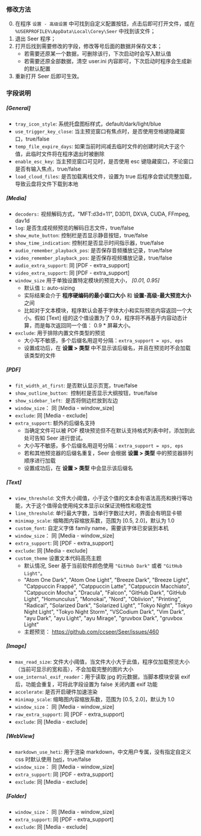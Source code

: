 ### 修改方法

0. 在程序 `设置 - 高级设置` 中可找到自定义配置按钮，点击后即可打开文件，或在 `%USERPROFILE%\AppData\Local\Corey\Seer` 中找到该文件；
1. 退出 Seer 程序；
2. 打开后找到需要修改的字段，修改等号后面的数据并保存文本；
   - 若需要还原某一个数据，可删除该行，下次启动时会写入默认值
   - 若需要还原全部数据，清空 user.ini 内容即可，下次启动时程序会生成新的默认配置
3. 重新打开 Seer 后即可生效。

### 字段说明

##### [General]

- `tray_icon_style`: 系统托盘图标样式，default/dark/light/blue
- `use_trigger_key_close`: 当主预览窗口有焦点时，是否使用空格键隐藏窗口，true/false
- `temp_file_expire_days`: 如果当前时间减去临时文件的创建时间大于这个值，此临时文件将在程序退出时被删除
- `enable_esc_key`: 当主预览窗口可见时，是否使用 esc 键隐藏窗口，不论窗口是否有输入焦点，true/false
- `load_cloud_files`: 是否加载离线文件，设置为 true 后程序会尝试完整加载，导致云盘将文件下载到本地

##### [Media]

- `decoders:` 视频解码方式，"MFT:d3d=11", D3D11, DXVA, CUDA, FFmpeg, dav1d
- `log`: 是否生成视频预览的解码日志文件，true/false
- `show_mute_button`: 控制栏是否显示静音按钮，true/false
- `show_time_indication`: 控制栏是否显示时间指示器，true/false
- `audio_remember_playback_pos`: 是否保存音频播放记录，true/false
- `video_remember_playback_pos`: 是否保存视频播放记录，true/false
- `audio_extra_support`: 同 [PDF - extra_support]
- `video_extra_support`: 同 [PDF - extra_support]
- `window_size` 用于单独设置特定模块的预览大小， _[0.01, 0.95]_
  - 默认值 `1`: auto-sizing
  - 实际结果会介于 **程序硬编码的最小窗口大小** 和 **设置-高级-最大预览大小** 之间
  - 比如对于文本模块，程序默认会基于字体大小和实际预览内容返回一个大小。假如 [Text] 组的这个值设置为了 0.9，程序将不再基于内容动态计算，而是每次返回同一个值： 0.9 \* 屏幕大小。
- `exclude`: 用于排除内置文件类型的预览
  - 大小写不敏感，多个后缀名用逗号分隔：`extra_support = xps, eps`
  - 设置成功后，在 **设置 > 类型** 中不显示该后缀名，并且在预览时不会加载该类型的文件

##### [PDF]

- `fit_width_at_first`: 是否默认显示页宽，true/false
- `show_outline_button`:  控制栏是否显示大纲按钮，true/false
- `show_sidebar_left`:  是否将侧边栏放到左边
- `window_size`： 同 [Media - window_size]
- `exclude`: 同 [Media - exclude]
- `extra_support`: 额外的后缀名支持
  - 当确定文件可以被 PDF 模块预览但不在默认支持格式列表中时，添加到此处可告知 Seer 进行尝试。
  - 大小写不敏感，多个后缀名用逗号分隔：`extra_support = xps, eps`
  - 若和其他预览器的后缀名重复，Seer 会根据 **设置 > 类型** 中的预览器排列顺序进行加载
  - 设置成功后，在 **设置 > 类型** 中会显示该后缀名

##### [Text]

- `view_threshold`: 文件大小阈值，小于这个值的文本会有语法高亮和换行等功能，大于这个值得会使用纯文本显示以保证流畅性和稳定性
- `line_threshold`: 单行最大字数，当单行字数过大时，界面会有明显卡顿
- `minimap_scale`: 缩略图内容缩放系数，范围为 [0.5, 2.0]，默认为 1.0
- `custom_font`: 自定义字体 family name，需要该字体已安装到本机
- `window_size`： 同 [Media - window_size]
- `extra_support`: 同 [PDF - extra_support]
- `exclude`: 同 [Media - exclude]
- `custom_theme` 设置文本代码高亮主题
  - 默认情况, Seer 基于当前软件颜色使用 `"GitHub Dark"` 或者 `"GitHub Light"`。
  - "Atom One Dark", "Atom One Light", "Breeze Dark", "Breeze Light", "Catppuccin Frappé", "Catppuccin Latte", "Catppuccin Macchiato", "Catppuccin Mocha", "Dracula", "Falcon", "GitHub Dark", "GitHub Light", "Homunculus", "Monokai", "Nord", "Oblivion", "Printing", "Radical", "Solarized Dark", "Solarized Light", "Tokyo Night", "Tokyo Night Light", "Tokyo Night Storm", "VSCodium Dark", "Vim Dark", "ayu Dark", "ayu Light", "ayu Mirage", "gruvbox Dark", "gruvbox Light"
  - 主题预览： https://github.com/ccseer/Seer/issues/460

##### [Image]

- `max_read_size`: 文件大小阈值，当文件大小大于此值，程序仅加载预览大小（当前可显示的宽和高），不会加载完整的图片大小
- `use_internal_exif_reader`：用于读取 jpg 的元数据，当脚本模块安装 exif 后，功能会重复，可将此字段设置为 false 关闭内置 exif 功能
- `accelerate`: 是否开启硬件加速渲染
- `minimap_scale`: 缩略图内容缩放系数，范围为 [0.5, 2.0]，默认为 1.0
- `window_size`： 同 [Media - window_size]
- `raw_extra_support`: 同 [PDF - extra_support]
- `exclude`: 同 [Media - exclude]

##### [WebView]

- `markdown_use_heti`: 用于渲染 markdown，中文用户专属，没有指定自定义 css 时默认使用 [heti](https://github.com/sivan/heti)，true/false
- `window_size`： 同 [Media - window_size]
- `extra_support`: 同 [PDF - extra_support]
- `exclude`: 同 [Media - exclude]

##### [Folder]

- `window_size`： 同 [Media - window_size]
- `extra_support`: 同 [PDF - extra_support]
- `exclude`: 同 [Media - exclude]
